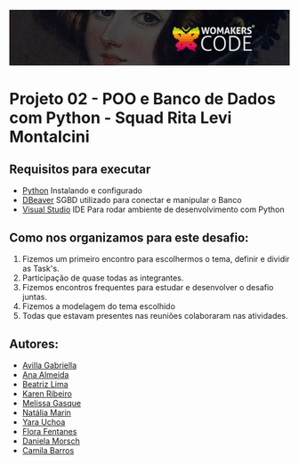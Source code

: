 ![unnamed](.img/logo.jpg)

# Projeto 02 - POO e Banco de Dados com Python - Squad Rita Levi Montalcini

## Requisitos para executar

-   [Python](https://www.python.org/downloads/) Instalando e configurado
-   [DBeaver](https://dbeaver.io/) SGBD utilizado para conectar e manipular o Banco
-   [Visual Studio](https://code.visualstudio.com/download) IDE Para rodar ambiente de desenvolvimento com Python
   

  
## Como nos organizamos para este desafio:

1. Fizemos um primeiro encontro para escolhermos o tema, definir e dividir as Task's.
2. Participação de quase todas as integrantes.
3. Fizemos encontros frequentes para estudar e desenvolver o desafio juntas.
4. Fizemos a modelagem do tema escolhido
5. Todas que estavam presentes nas reuniões colaboraram nas atividades.

   
## Autores:

-    [Avilla Gabriella](https://github.com/avillagabriella)
-    [Ana Almeida](https://github.com/Ana-Almeida110)
-    [Beatriz Lima](https://github.com/beadlim)
-    [Karen Ribeiro](https://github.com/karenribeiro7)
-    [Melissa Gasque](https://github.com/MelissaGasque)
-    [Natália Marin](https://github.com/NaHaze)
-    [Yara Uchoa](https://github.com/YaraDanieleUchoa)
-    [Flora Fentanes](https://github.com/Florafb)
-    [Daniela Morsch](https://github.com/DaniMorsch)
-    [Camila Barros](https://github.com/cabarros3)
